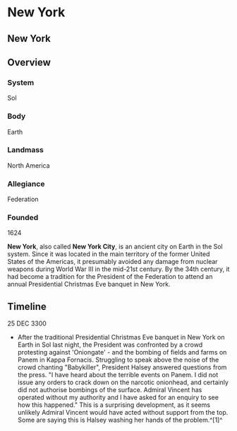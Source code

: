 # New York
## New York

		

## Overview

### System

Sol

### Body

Earth

### Landmass

North America

### Allegiance

Federation

### Founded

1624

**New York**, also called **New York City**, is an ancient city on Earth in the Sol system. Since it was located in the main territory of the former United States of the Americas, it presumably avoided any damage from nuclear weapons during World War III in the mid-21st century. By the 34th century, it had become a tradition for the President of the Federation to attend an annual Presidential Christmas Eve banquet in New York.

## Timeline

25 DEC 3300

- After the traditional Presidential Christmas Eve banquet in New York on Earth in Sol last night, the President was confronted by a crowd protesting against 'Oniongate' - and the bombing of fields and farms on Panem in Kappa Fornacis. Struggling to speak above the noise of the crowd chanting "Babykiller", President Halsey answered questions from the press. "I have heard about the terrible events on Panem. I did not issue any orders to crack down on the narcotic onionhead, and certainly did not authorise bombings of the surface. Admiral Vincent has operated without my authority and I have asked for an enquiry to see how this happened." This is a surprising development, as it seems unlikely Admiral Vincent would have acted without support from the top. Some are saying this is Halsey washing her hands of the problem.^[1]^